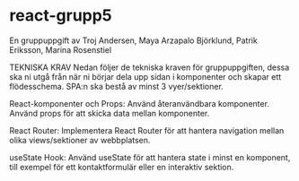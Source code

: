 # react-grupp5

En gruppuppgift av
Troj Andersen, Maya Arzapalo Björklund, Patrik Eriksson, Marina Rosenstiel

TEKNISKA KRAV
Nedan följer de tekniska kraven för gruppuppgiften, dessa ska ni utgå från när ni börjar dela upp sidan i komponenter och skapar ett flödesschema. SPA:n ska bestå av minst 3 vyer/sektioner. 

React-komponenter och Props:
Använd återanvändbara komponenter.
Använd props för att skicka data mellan komponenter.

React Router:
Implementera React Router för att hantera navigation mellan olika views/sektioner av webbplatsen.


useState Hook:
Använd useState för att hantera state i minst en komponent, till exempel för ett kontaktformulär eller en interaktiv sektion.

